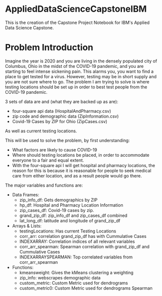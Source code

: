 # AppliedDataScienceCapstoneIBM
This is the creation of the Capstone Project Notebook for IBM's Applied Data Science Capstone.


# Problem Introduction
Imagine the year is 2020 and you are living in the densely populated city of Columbus, Ohio in the midst of the COVID-19 pandemic, and you are starting to feel intense sickening pain. This alarms you, you want to find a place to get tested for a virus. However, testing may be in short supply and you are not sure where to go. The problem I am trying to solve is where testing locations should be set up in order to best test people from the COVID-19 pandemic. 

3 sets of data are and (what they are backed up as are): 
- four-square api data (HospitalAndPharmacy.csv)
- zip code and demographic data (ZipInformation.csv)
- Covid-19 Cases by ZIP for Ohio (ZipCases.csv)

As well as current testing locations.
 
This will be used to solve the problem, by first understanding:
- What factors are likely to cause COVID-19
- Where should testing locations be placed, in order to accommodate everyone to a fair and equal extent.
- With the four-square api I will get hospital and pharmacy locations, the reason for this is because it is reasonable for people to seek medical care from either location, and as a result people would go there.

The major variables and functions are:
- Data Frames: 
	- zip_info_df: Gets demographics by ZIP
	- hp_df: Hospital and Pharmacy Location Information
	- zip_cases_df: Covid-19 cases by zip.
	- grand_zip_df: zip_info_df and zip_cases_df combined
	- lat_long_df: latitude and longitude of grand_zip_df
- Arrays & Lists:
	- testingLocations: Has current Testing Locations
	- corr_arr: correlation grand_zip_df has with Cummulative Cases
	- INDEXARRAY: Correlation indices of all relevant variables
	- corr_arr_spearman: Spearman correlation with grand_zip_df and Cummulative Cases
	- INDEXARRAYSPEARMAN: Top correlated variables from corr_arr_spearman
- Functions:
	- kmeansweight: Gives the kMeans clustering a weighting	
	- zip_info: webscrapes demographic data
	- custom_metric: Custom Metric used for dendrograms
	- custom_metric0: Custom Metric used for dendrograms Spearman

